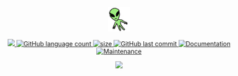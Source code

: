 
<p align="center">
    <a href="https://henriquebonfim.web.app">
        <img src="public/logo.webp" width="10%" />
    </a>
</p>
  <p align="center">
  <a href="https://github.com/hpbonfim/website#readme">
    <img src="https://img.shields.io/badge/version-1.0.0-blue.svg?cacheSeconds=2592000"/>
  </a>

  <a href="https://github.com/hpbonfim/website#readme">
    <img alt="GitHub language count" src="https://img.shields.io/github/languages/count/hpbonfim/website"/>
  </a>

  <a href="https://github.com/hpbonfim/website#readme">
    <img alt="size" src="https://img.shields.io/github/repo-size/hpbonfim/website"/>
  </a>

  <a href="https://github.com/hpbonfim/website/commits/master">
    <img alt="GitHub last commit" src="https://img.shields.io/github/last-commit/hpbonfim/website">
  </a>

  <a href="https://github.com/hpbonfim/website#readme">
    <img alt="Documentation" src="https://img.shields.io/badge/documentation-yes-brightgreen.svg" target="https://github.com/hpbonfim/website#readme" />
  </a>

  <a href="https://github.com/hpbonfim/website/graphs/commit-activity">
    <img alt="Maintenance" src="https://img.shields.io/badge/Maintained%3F-yes-green.svg" target="https://github.com/hpbonfim/website#readme" />
  </a>
  </p>
  
  <p align="center">
    <a href="https://hp-bonfim.web.app">
        <img src="https://opengraph.githubassets.com/cf9f1db04b6e4e2b7a984902d69b889f717d09cb94b8b4296ffffc16d0c73120/hpbonfim/website" width="80%" />
    </a>
</p>
